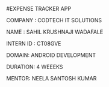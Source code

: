#EXPENSE TRACKER APP

COMPANY : CODTECH IT SOLUTIONS

NAME : SAHIL KRUSHNAJI WADAFALE

INTERN ID : CT08GVE

DOMAIN: ANDROID DEVELOPMENT

DURATION: 4 WEEEKS

MENTOR: NEELA SANTOSH KUMAR
